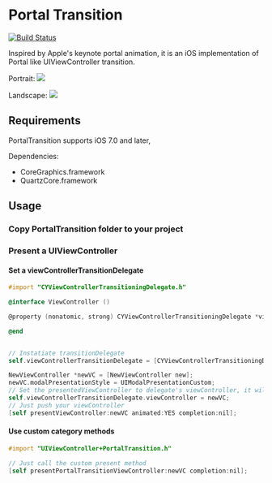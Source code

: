 # Portal Transition

[![Build Status](https://travis-ci.org/machackx/PortalTransition.svg?branch=master)](https://travis-ci.org/machackx/PortalTransition.svg?branch=master)

Inspired by Apple's keynote portal animation, it is an iOS implementation of Portal like UIViewController transition.

Portrait: [![](http://img.ceyang.me/portrait.gif)](http://img.ceyang.me/portrait.gif)

Landscape: [![](http://img.ceyang.me/landscape.gif)](http://img.ceyang.me/landscape.gif)

## Requirements

PortalTransition supports iOS 7.0 and later,

Dependencies:

* CoreGraphics.framework
* QuartzCore.framework

## Usage

### Copy PortalTransition folder to your project

### Present a UIViewController

#### Set a viewControllerTransitionDelegate
```objective-c
#import "CYViewControllerTransitioningDelegate.h"

@interface ViewController ()

@property (nonatomic, strong) CYViewControllerTransitioningDelegate *viewControllerTransitionDelegate;

@end


// Instatiate transitionDelegate
self.viewControllerTransitionDelegate = [CYViewControllerTransitioningDelegate new];

NewViewController *newVC = [NewViewController new];
newVC.modalPresentationStyle = UIModalPresentationCustom;
// Set the presentedViewController to delegate's viewController, it will implemente delegate methods for you
self.viewControllerTransitionDelegate.viewController = newVC;
// Just push your viewController
[self presentViewController:newVC animated:YES completion:nil];

```
#### Use custom category methods

```objective-c
#import "UIViewController+PortalTransition.h"

// Just call the custom present method
[self presentPortalTransitionViewController:newVC completion:nil];



```
